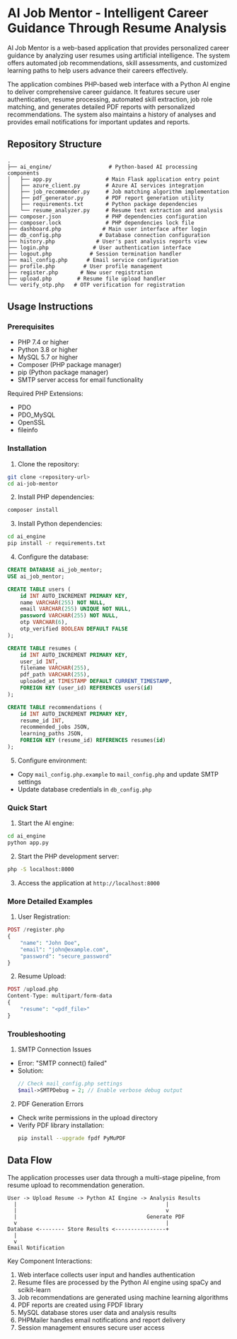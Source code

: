 # AI Job Mentor - Intelligent Career Guidance Through Resume Analysis

AI Job Mentor is a web-based application that provides personalized career guidance by analyzing user resumes using artificial intelligence. The system offers automated job recommendations, skill assessments, and customized learning paths to help users advance their careers effectively.

The application combines PHP-based web interface with a Python AI engine to deliver comprehensive career guidance. It features secure user authentication, resume processing, automated skill extraction, job role matching, and generates detailed PDF reports with personalized recommendations. The system also maintains a history of analyses and provides email notifications for important updates and reports.

## Repository Structure
```
.
├── ai_engine/                  # Python-based AI processing components
│   ├── app.py                 # Main Flask application entry point
│   ├── azure_client.py        # Azure AI services integration
│   ├── job_recommender.py     # Job matching algorithm implementation
│   ├── pdf_generator.py       # PDF report generation utility
│   ├── requirements.txt       # Python package dependencies
│   └── resume_analyzer.py     # Resume text extraction and analysis
├── composer.json              # PHP dependencies configuration
├── composer.lock              # PHP dependencies lock file
├── dashboard.php             # Main user interface after login
├── db_config.php            # Database connection configuration
├── history.php             # User's past analysis reports view
├── login.php              # User authentication interface
├── logout.php            # Session termination handler
├── mail_config.php      # Email service configuration
├── profile.php         # User profile management
├── register.php       # New user registration
├── upload.php        # Resume file upload handler
└── verify_otp.php   # OTP verification for registration
```

## Usage Instructions
### Prerequisites
- PHP 7.4 or higher
- Python 3.8 or higher
- MySQL 5.7 or higher
- Composer (PHP package manager)
- pip (Python package manager)
- SMTP server access for email functionality

Required PHP Extensions:
- PDO
- PDO_MySQL
- OpenSSL
- fileinfo

### Installation

1. Clone the repository:
```bash
git clone <repository-url>
cd ai-job-mentor
```

2. Install PHP dependencies:
```bash
composer install
```

3. Install Python dependencies:
```bash
cd ai_engine
pip install -r requirements.txt
```

4. Configure the database:
```sql
CREATE DATABASE ai_job_mentor;
USE ai_job_mentor;

CREATE TABLE users (
    id INT AUTO_INCREMENT PRIMARY KEY,
    name VARCHAR(255) NOT NULL,
    email VARCHAR(255) UNIQUE NOT NULL,
    password VARCHAR(255) NOT NULL,
    otp VARCHAR(6),
    otp_verified BOOLEAN DEFAULT FALSE
);

CREATE TABLE resumes (
    id INT AUTO_INCREMENT PRIMARY KEY,
    user_id INT,
    filename VARCHAR(255),
    pdf_path VARCHAR(255),
    uploaded_at TIMESTAMP DEFAULT CURRENT_TIMESTAMP,
    FOREIGN KEY (user_id) REFERENCES users(id)
);

CREATE TABLE recommendations (
    id INT AUTO_INCREMENT PRIMARY KEY,
    resume_id INT,
    recommended_jobs JSON,
    learning_paths JSON,
    FOREIGN KEY (resume_id) REFERENCES resumes(id)
);
```

5. Configure environment:
- Copy `mail_config.php.example` to `mail_config.php` and update SMTP settings
- Update database credentials in `db_config.php`

### Quick Start
1. Start the AI engine:
```bash
cd ai_engine
python app.py
```

2. Start the PHP development server:
```bash
php -S localhost:8000
```

3. Access the application at `http://localhost:8000`

### More Detailed Examples
1. User Registration:
```php
POST /register.php
{
    "name": "John Doe",
    "email": "john@example.com",
    "password": "secure_password"
}
```

2. Resume Upload:
```php
POST /upload.php
Content-Type: multipart/form-data
{
    "resume": "<pdf_file>"
}
```

### Troubleshooting
1. SMTP Connection Issues
- Error: "SMTP connect() failed"
- Solution: 
  ```php
  // Check mail_config.php settings
  $mail->SMTPDebug = 2; // Enable verbose debug output
  ```

2. PDF Generation Errors
- Check write permissions in the upload directory
- Verify PDF library installation:
  ```bash
  pip install --upgrade fpdf PyMuPDF
  ```

## Data Flow
The application processes user data through a multi-stage pipeline, from resume upload to recommendation generation.

```ascii
User -> Upload Resume -> Python AI Engine -> Analysis Results
  |                                               |
  |                                               v
  |                                         Generate PDF
  v                                               |
Database <-------- Store Results <----------------+
  |
  v
Email Notification
```

Key Component Interactions:
1. Web interface collects user input and handles authentication
2. Resume files are processed by the Python AI engine using spaCy and scikit-learn
3. Job recommendations are generated using machine learning algorithms
4. PDF reports are created using FPDF library
5. MySQL database stores user data and analysis results
6. PHPMailer handles email notifications and report delivery
7. Session management ensures secure user access
